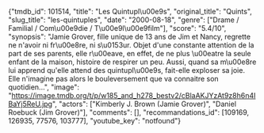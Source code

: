 {"tmdb_id": 101514, "title": "Les Quintupl\u00e9s", "original_title": "Quints", "slug_title": "les-quintuples", "date": "2000-08-18", "genre": ["Drame / Familial / Com\u00e9die / T\u00e9l\u00e9film"], "score": "5.4/10", "synopsis": "Jamie Grover, fille unique de 13 ans de Jim et Nancy, regrette ne n'avoir ni fr\u00e8re, ni s\u0153ur. Objet d'une constante attention de la part de ses parents, elle r\u00eave, en effet, de ne plus \u00eatre la seule enfant de la maison, histoire de respirer un peu. Aussi, quand sa m\u00e8re lui apprend qu'elle attend des quintupl\u00e9s, fait-elle exploser sa joie. Elle n'imagine pas alors le bouleversement que va connaitre son quotidien...", "image": "https://image.tmdb.org/t/p/w185_and_h278_bestv2/cBlaAKJYzAt9z8h6n4IBaYj5ReU.jpg", "actors": ["Kimberly J. Brown (Jamie Grover)", "Daniel Roebuck (Jim Grover)"], "comments": [], "recommandations_id": [109169, 126935, 77576, 103777], "youtube_key": "notfound"}